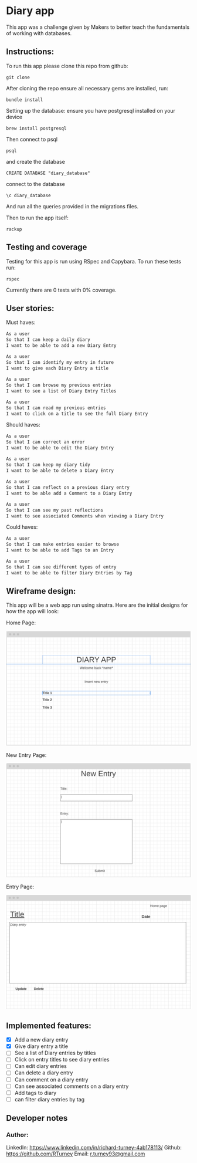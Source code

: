 # Diary app

This app was a challenge given by Makers to better teach the fundamentals of working with databases.

## Instructions:

To run this app please clone this repo from github:
```
git clone
```

After cloning the repo ensure all necessary gems are installed, run:
```
bundle install
```
Setting up the database:
ensure you have postgresql installed on your device
```
brew install postgresql
```
Then connect to psql
```
psql
```
and create the database
```
CREATE DATABASE "diary_database"
```
connect to the database
```
\c diary_database
```
And run all the queries provided in the migrations files.

Then to run the app itself:
```
rackup
```
## Testing and coverage

Testing for this app is run using RSpec and Capybara.
To run these tests run:
```
rspec
```

Currently there are 0 tests with 0% coverage.

## User stories:

Must haves:
```
As a user
So that I can keep a daily diary
I want to be able to add a new Diary Entry
```
```
As a user
So that I can identify my entry in future
I want to give each Diary Entry a title
```
```
As a user
So that I can browse my previous entries
I want to see a list of Diary Entry Titles
```
```
As a user
So that I can read my previous entries
I want to click on a title to see the full Diary Entry
```
Should haves:
```
As a user
So that I can correct an error
I want to be able to edit the Diary Entry
```
```
As a user
So that I can keep my diary tidy
I want to be able to delete a Diary Entry
```
```
As a user
So that I can reflect on a previous diary entry
I want to be able add a Comment to a Diary Entry
```
```
As a user
So that I can see my past reflections
I want to see associated Comments when viewing a Diary Entry
```

Could haves:
```
As a user
So that I can make entries easier to browse
I want to be able to add Tags to an Entry
```
```
As a user
So that I can see different types of entry
I want to be able to filter Diary Entries by Tag
```

## Wireframe design:
This app will be a web app run using sinatra.
Here are the initial designs for how the app will look:

Home Page:

<img src='./assets/HomePage.png'>

New Entry Page:

<img src='./assets/New_Entry.png'>

Entry Page:

<img src='./assets/EntryPage.png'>

## Implemented features:

* [x] Add a new diary entry
* [x] Give diary entry a title
* [ ] See a list of Diary entries by titles
* [ ] Click on entry titles to see diary entries
* [ ] Can edit diary entries
* [ ] Can delete a diary entry
* [ ] Can comment on a diary entry
* [ ] Can see associated comments on a diary entry
* [ ] Add tags to diary
* [ ] can filter diary entries by tag

## Developer notes


### Author:
LinkedIn: https://www.linkedin.com/in/richard-turney-4ab178113/
Github: https://github.com/RTurney
Email: r.turney93@gmail.com
